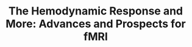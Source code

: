 ---
title: "The Hemodynamic Response and More: Advances and Prospects for fMRI"
project_id: 
conference_id: ""
presenters:
   - peter_bandettini
summary: "<p>Yale University, New Haven, CT</p>"
file: /assets/presentations/T112.ppt
filename: T112.ppt
layout: presentation
---